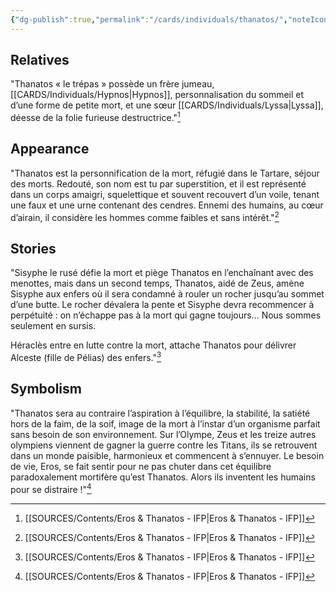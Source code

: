 ```yaml
---
{"dg-publish":true,"permalink":"/cards/individuals/thanatos/","noteIcon":"","created":"2023-01-21T15:15:11.756+01:00","updated":"2023-03-08T10:04:30.708+01:00"}
---
```



## Relatives 
"Thanatos « le trépas » possède un frère jumeau, [[CARDS/Individuals/Hypnos\|Hypnos]], personnalisation du sommeil et d’une forme de petite mort, et une sœur [[CARDS/Individuals/Lyssa\|Lyssa]], déesse de la folie furieuse destructrice."[^1]  

## Appearance
"Thanatos est la personnification de la mort, réfugié dans le Tartare, séjour des morts. Redouté, son nom est tu par superstition, et il est représenté dans un corps amaigri, squelettique et souvent recouvert d’un voile, tenant une faux et une urne contenant des cendres. Ennemi des humains, au cœur d’airain, il considère les hommes comme faibles et sans intérêt."[^1]

## Stories 
"Sisyphe le rusé défie la mort et piège Thanatos en l’enchaînant avec des menottes, mais dans un second temps, Thanatos, aidé de Zeus, amène Sisyphe aux enfers où il sera condamné à rouler un rocher jusqu’au sommet d’une butte. Le rocher dévalera la pente et Sisyphe devra recommencer à perpétuité : on n’échappe pas à la mort qui gagne toujours… Nous sommes seulement en sursis.  

Héraclès entre en lutte contre la mort, attache Thanatos pour délivrer Alceste (fille de Pélias) des enfers."[^1] 

## Symbolism
"Thanatos sera au contraire l’aspiration à l’équilibre, la stabilité, la satiété hors de la faim, de la soif, image de la mort à l’instar d’un organisme parfait sans besoin de son environnement. Sur l’Olympe, Zeus et les treize autres olympiens viennent de gagner la guerre contre les Titans, ils se retrouvent dans un monde paisible, harmonieux et commencent à s’ennuyer. Le besoin de vie, Eros, se fait sentir pour ne pas chuter dans cet équilibre paradoxalement mortifère qu’est Thanatos. Alors ils inventent les humains pour se distraire !"[^1] 


[^1]: [[SOURCES/Contents/Eros & Thanatos - IFP\|Eros & Thanatos - IFP]]